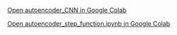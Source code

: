 [Open autoencoder_CNN in Google Colab](https://colab.research.google.com/github/jlandgr/Autoencoder_tutorial/blob/main/autoencoder_CNN.ipynb)

[Open autoencoder_step_function.ipynb in Google Colab](https://colab.research.google.com/github/jlandgr/Autoencoder_tutorial/blob/main/autoencoder_step_function.ipynb)
